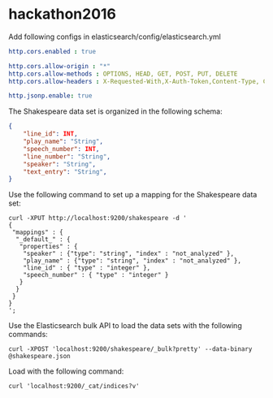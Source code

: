 # hackathon2016
Add following configs in elasticsearch/config/elasticsearch.yml
```YAML
http.cors.enabled : true

http.cors.allow-origin : "*"
http.cors.allow-methods : OPTIONS, HEAD, GET, POST, PUT, DELETE
http.cors.allow-headers : X-Requested-With,X-Auth-Token,Content-Type, Content-Length

http.jsonp.enable: true
```

The Shakespeare data set is organized in the following schema:
```json
{
    "line_id": INT,
    "play_name": "String",
    "speech_number": INT,
    "line_number": "String",
    "speaker": "String",
    "text_entry": "String",
}
```
Use the following command to set up a mapping for the Shakespeare data set:
```shell
curl -XPUT http://localhost:9200/shakespeare -d '
{
 "mappings" : {
  "_default_" : {
   "properties" : {
    "speaker" : {"type": "string", "index" : "not_analyzed" },
    "play_name" : {"type": "string", "index" : "not_analyzed" },
    "line_id" : { "type" : "integer" },
    "speech_number" : { "type" : "integer" }
   }
  }
 }
}
';
```
Use the Elasticsearch bulk API to load the data sets with the following commands:
```shell
curl -XPOST 'localhost:9200/shakespeare/_bulk?pretty' --data-binary @shakespeare.json
```
Load with the following command:
```shell
curl 'localhost:9200/_cat/indices?v'
```